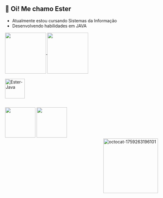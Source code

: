 ## 🌸 Oi! Me chamo Ester

- Atualmente estou cursando Sistemas da Informação
- Desenvolvendo habilidades em JAVA

<div>
           <a href="https://github.com/Estermrn/github-readme-stats">
             <img height=135em align="center" src="https://github-readme-stats.vercel.app/api?username=Estermrn&hide=issues&show_icons=true&theme=synthwave" />
           </a>
           <a href="https://github.com/Estermrn/convoychat">
             <img height=135em align="center" src="https://github-readme-stats.vercel.app/api/top-langs?username=Estermrn&layout=compact&theme=synthwave&langs_count=8&card_width=320" />
           </a>
</div> 

<div style="display: inline_block"><br>
           <img align="center" alt="Ester-Java" height="65" width="65" src="https://cdn.jsdelivr.net/gh/devicons/devicon@latest/icons/java/java-original-wordmark.svg">
</div>

##

<div>
           <a href="https://www.linkedin.com/in/estermariani" target="_blank">
                      <img height="100" width="100" src="https://img.shields.io/badge/-LinkedIn-%230077B5?style=for-the-badge&logo=linkedin&logoColor=white" target="_blank"></a> 
             <a href = "mailto:darosaester97@gmail.com">
                        <img height="100" width="100" src="https://img.shields.io/badge/-Gmail-%23333?style=for-the-badge&logo=gmail&logoColor=red" target="_blank"></a>
</div>
           <a href="https://myoctocat.com/">
              <img position="bottom" align="right" width="180" height="180" alt="octocat-1759263196101" src="https://github.com/user-attachments/assets/66518fc3-c8df-477b-81aa-1c3f3558d203" />


          
              
          

